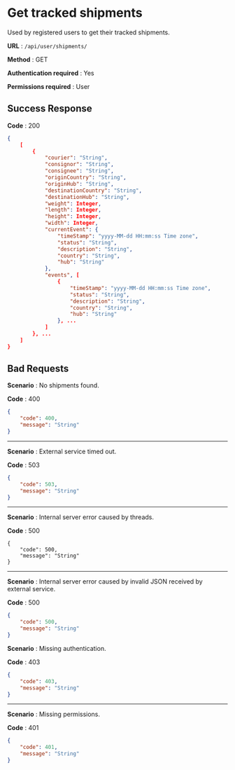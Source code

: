 # Get tracked shipments

Used by registered users to get their tracked shipments.

**URL** : `/api/user/shipments/`

**Method** : GET

**Authentication required** : Yes

**Permissions required** : User

## Success Response

**Code** : 200

```json
{
    [
        {
            "courier": "String",
            "consignor": "String",
            "consignee": "String",
            "originCountry": "String",
            "originHub": "String",
            "destinationCountry": "String",
            "destinationHub": "String",
            "weight": Integer,
            "length": Integer,
            "height": Integer,
            "width": Integer,
            "currentEvent": {
                "timeStamp": "yyyy-MM-dd HH:mm:ss Time zone",
                "status": "String",
                "description": "String",
                "country": "String",
                "hub": "String"
            },
            "events", [
                {
                    "timeStamp": "yyyy-MM-dd HH:mm:ss Time zone",
                    "status": "String",
                    "description": "String",
                    "country": "String",
                    "hub": "String"
                }, ...
            ]
        }, ...
	]
}
```

## Bad Requests

**Scenario** : No shipments found.

**Code** : 400

```json
{
    "code": 400,
    "message": "String"
}
```

___

**Scenario** : External service timed out.

**Code** : 503

```json
{
    "code": 503,
    "message": "String"
}
```

___

**Scenario** : Internal server error caused by threads.

**Code** : 500

```
{
    "code": 500,
    "message": "String"
}
```

___

**Scenario** : Internal server error caused by invalid JSON received by external service.

**Code** : 500

```json
{
    "code": 500,
    "message": "String"
}
```

**Scenario** : Missing authentication.

**Code** : 403

```json
{
    "code": 403,
    "message": "String"
}
```

___

**Scenario** : Missing permissions.

**Code** : 401

```json
{
    "code": 401,
    "message": "String"
}
```

